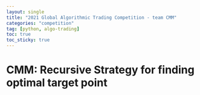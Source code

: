 ```yaml
---
layout: single
title: "2021 Global Algorithmic Trading Competition - team CMM"
categories: "competition"
tag: [python, algo-trading]
toc: true
toc_sticky: true
---
```


# CMM: Recursive Strategy for finding optimal target point